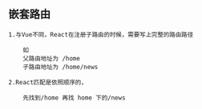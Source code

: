 ## 嵌套路由
    1.与Vue不同，React在注册子路由的时候，需要写上完整的路由路径
        
        如
        父路由地址为 /home
        子路由地址为 /home/news 
    
    2.React匹配是依照顺序的，
    
        先找到/home 再找 home 下的/news 
